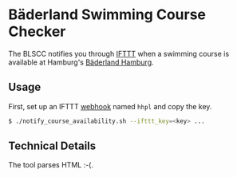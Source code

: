 # Bäderland Swimming Course Checker

The BLSCC notifies you through [IFTTT](https://ifttt.com/) when a swimming course is available at Hamburg's [Bäderland Hamburg](https://www.baederland.de/).

## Usage

First, set up an IFTTT [webhook](https://ifttt.com/maker_webhooks) named `hhpl` and copy the key.

```sh
$ ./notify_course_availability.sh --ifttt_key=<key> ...
```

## Technical Details

The tool parses HTML :-(.

